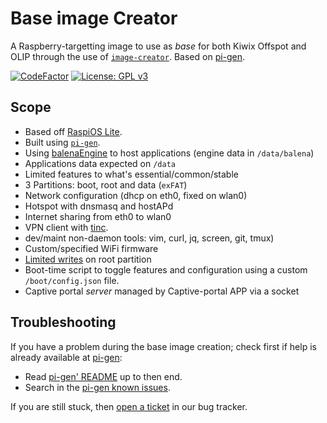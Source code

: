 # Base image Creator

A Raspberry-targetting image to use as *base* for both Kiwix Offspot
and OLIP through the use of
[`image-creator`](https://github.com/offspot/image-creator). Based on
[pi-gen](https://github.com/RPi-Distro/pi-gen).

[![CodeFactor](https://www.codefactor.io/repository/github/offspot/base-image/badge)](https://www.codefactor.io/repository/github/offspot/base-image)
[![License: GPL v3](https://img.shields.io/badge/License-GPLv3-blue.svg)](https://www.gnu.org/licenses/gpl-3.0)

## Scope

- Based off [RaspiOS Lite](https://www.raspberrypi.com/software/).
- Built using [`pi-gen`](https://github.com/RPi-Distro/pi-gen).
- Using [balenaEngine](https://www.balena.io/engine/) to host applications (engine data in `/data/balena`)
- Applications data expected on `/data`
- Limited features to what's essential/common/stable
 - 3 Partitions: boot, root and data (`exFAT`)
 - Network configuration (dhcp on eth0, fixed on wlan0)
 - Hotspot with dnsmasq and hostAPd
 - Internet sharing from eth0 to wlan0
 - VPN client with [tinc](https://tinc-vpn.org/).
 - dev/maint non-daemon tools: vim, curl, jq, screen, git, tmux)
 - Custom/specified WiFi firmware
- [Limited writes](https://github.com/RaspAP/raspap-tools/blob/main/raspian_min_write.sh) on root partition
- Boot-time script to toggle features and configuration using a custom `/boot/config.json` file.
- Captive portal *server* managed by Captive-portal APP via a socket

## Troubleshooting

If you have a problem during the base image creation; check first if
help is already available at [pi-gen](https://github.com/RPi-Distro/pi-gen):
- Read [pi-gen' README](https://github.com/RPi-Distro/pi-gen/blob/master/README.md#troubleshooting)
up to then end.
- Search in the [pi-gen known issues](https://github.com/RPi-Distro/pi-gen/issues?q=is%3Aissue+).

If you are still stuck, then [open a
ticket](https://github.com/offspot/base-image/issues) in our bug
tracker.